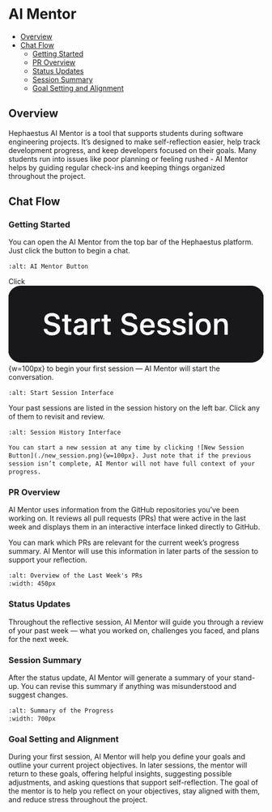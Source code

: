 # AI Mentor
- [Overview](#overview)
- [Chat Flow](#chat-flow)
  - [Getting Started](#getting-started)
  - [PR Overview](#pr-overview)
  - [Status Updates](#status-updates)
  - [Session Summary](#session-summary)
  - [Goal Setting and Alignment](#goal-setting-and-alignment)
## Overview 
Hephaestus AI Mentor is a tool that supports students during software engineering projects. It’s designed to make self-reflection easier, help track development progress, and keep developers focused on their goals. Many students run into issues like poor planning or feeling rushed - AI Mentor helps by guiding regular check-ins and keeping things organized throughout the project.

## Chat Flow 
### Getting Started
You can open the AI Mentor from the top bar of the Hephaestus platform. Just click the button to begin a chat.
```{figure} ./mentor_button.png
:alt: AI Mentor Button
```

Click ![Start Session Button](./start_session.png){w=100px} to begin your first session — AI Mentor will start the conversation.
```{figure} ./getting_started.png
:alt: Start Session Interface
```

Your past sessions are listed in the session history on the left bar. Click any of them to revisit and review.
```{figure} ./history.png
:alt: Session History Interface
```

```{note}
You can start a new session at any time by clicking ![New Session Button](./new_session.png){w=100px}. Just note that if the previous session isn’t complete, AI Mentor will not have full context of your progress.
```

### PR Overview
AI Mentor uses information from the GitHub repositories you’ve been working on. It reviews all pull requests (PRs) that were active in the last week and displays them in an interactive interface linked directly to GitHub.

You can mark which PRs are relevant for the current week’s progress summary. AI Mentor will use this information in later parts of the session to support your reflection.
```{figure} ./pr_overview.png
:alt: Overview of the Last Week's PRs
:width: 450px
```

### Status Updates
Throughout the reflective session, AI Mentor will guide you through a review of your past week — what you worked on, challenges you faced, and plans for the next week.

### Session Summary
After the status update, AI Mentor will generate a summary of your stand-up. You can revise this summary if anything was misunderstood and suggest changes.
```{figure} ./summary.png
:alt: Summary of the Progress
:width: 700px
```

### Goal Setting and Alignment
During your first session, AI Mentor will help you define your goals and outline your current project objectives. In later sessions, the mentor will return to these goals, offering helpful insights, suggesting possible adjustments, and asking questions that support self-reflection. The goal of the mentor is to help you reflect on your objectives, stay aligned with them, and reduce stress throughout the project.